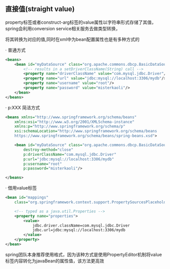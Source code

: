 ## 直接值(straight value)
property标签或者construct-arg标签的value属性以字符串形式存储了其值，spring会利用conversion service相关服务去做类型转换，

将其转换为对应的值,同时在xml中为bean配置属性也是有多种方式的

· 普通方式
```xml
<beans>
    <bean id="myDataSource" class="org.apache.commons.dbcp.BasicDataSource" destroy-method="close">
        <!-- results in a setDriverClassName(String) call -->
        <property name="driverClassName" value="com.mysql.jdbc.Driver"/>
        <property name="url" value="jdbc:mysql://localhost:3306/mydb"/>
        <property name="username" value="root"/>
        <property name="password" value="misterkaoli"/>
    </bean>
</beans>
```

· p:XXX 简洁方式
```xml
<beans xmlns="http://www.springframework.org/schema/beans"
	xmlns:xsi="http://www.w3.org/2001/XMLSchema-instance"
	xmlns:p="http://www.springframework.org/schema/p"
	xsi:schemaLocation="http://www.springframework.org/schema/beans
	https://www.springframework.org/schema/beans/spring-beans.xsd">

	<bean id="myDataSource" class="org.apache.commons.dbcp.BasicDataSource"
		destroy-method="close"
		p:driverClassName="com.mysql.jdbc.Driver"
		p:url="jdbc:mysql://localhost:3306/mydb"
		p:username="root"
		p:password="misterkaoli"/>

</beans>
```

· 借用value标签
```xml
<bean id="mappings"
	class="org.springframework.context.support.PropertySourcesPlaceholderConfigurer">

	<!-- typed as a java.util.Properties -->
	<property name="properties">
		<value>
			jdbc.driver.className=com.mysql.jdbc.Driver
			jdbc.url=jdbc:mysql://localhost:3306/mydb
		</value>
	</property>
</bean>
```

spring团队本身推荐使用<value></value>格式，因为该种方式是使用PropertyEditor机制将value标签内容转化为javaBean的属性值，该方法更高效
